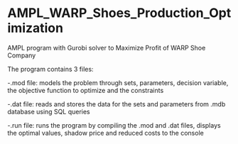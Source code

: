 # AMPL_WARP_Shoes_Production_Optimization
AMPL program with Gurobi solver to Maximize Profit of WARP Shoe Company


The program contains 3 files:

-.mod file: models the problem through sets, parameters, decision variable, the objective function to optimize and the constraints

-.dat file: reads and stores the data for the sets and parameters from .mdb database using SQL queries

-.run file: runs the program by compiling the .mod and .dat files, displays the optimal values, shadow price and reduced costs to the console
